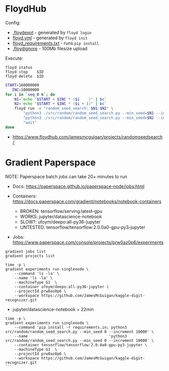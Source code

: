 # FloydHub

Config:
- [.floydexpt](.floydexpt) - generated by `floyd login`  
- [floyd.yml](floyd.yml) - generated by `floyd init`
- [floyd_requirements.txt](floyd_requirements.txt) - runs `pip install`
- [.floydignore](.floydignore) - 100Mb filesize upload

Execute:
```
floyd status
floyd stop    $ID
floyd delete  $ID
```

```bash
START=160000000
   INC=10000000
for i in `seq 0 6`; do
    N1=`echo "$START + $INC * ($i    )" | bc`
    N2=`echo "$START + $INC * ($i + 1)" | bc`
    floyd run -m "random_seed_search: $N1:$N2" \
        "python3 ./src/random/random_seed_search.py --min_seed=$N1 --increment=$INC &" \
        "python3 ./src/random/random_seed_search.py --min_seed=$N2 --increment=$INC &" \
        "wait"       
done
```
- https://www.floydhub.com/jamesmcguigan/projects/randomseedsearch/


# Gradient Paperspace

NOTE: Paperspace batch jobs can take 20+ minutes to run

- Docs: https://paperspace.github.io/paperspace-node/jobs.html
- Containers: https://docs.paperspace.com/gradient/notebooks/notebook-containers
    - BROKEN: tensorflow/serving:latest-gpu
    - WORKS:  jupyter/datascience-notebook
    - SLOW?:  ufoym/deepo:all-py36-jupyter 
    - UNTESTED: tensorflow/tensorflow:2.0.0a0-gpu-py3-jupyter
 
- Jobs: https://www.paperspace.com/console/projects/prw0az0p6/experiments
```
gradient jobs list
gradient projects list
```


```
time -p \
gradient experiments run singlenode \
    --command 'ls -la' \
    --name 'ls -la' \
    --machineType G1  \
    --container ufoym/deepo:all-py36-jupyter \
    --projectId prw0az0p6 \
    --workspace https://github.com/JamesMcGuigan/kaggle-digit-recognizer.git
```
- jupyter/datascience-notebook = 22min


````
time -p \
gradient experiments run singlenode \
    --command 'pip install -r requirements.in; python3 src/random/random_seed_search.py --min_seed 0 --increment 10000' \
    --name                                    'python3 src/random/random_seed_search.py --min_seed 0 --increment 10000' \
    --container tensorflow/tensorflow:2.0.0a0-gpu-py3-jupyter \
    --machineType G1  \
    --projectId prw0az0p6 \
    --workspace https://github.com/JamesMcGuigan/kaggle-digit-recognizer.git
```
